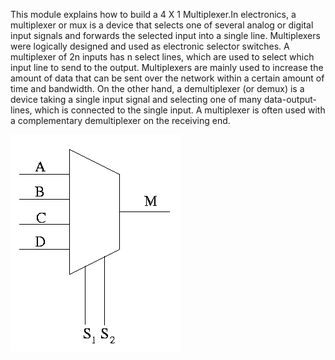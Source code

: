This module explains how to build a 4 X 1 Multiplexer.In electronics, a multiplexer or mux is a device that selects one of several analog or digital input signals and forwards the selected input into a single line. Multiplexers were logically designed and used as electronic selector switches. A multiplexer of 2n inputs has n select lines, which are used to select which input line to send to the output. Multiplexers are mainly used to increase the amount of data that can be sent over the network within a certain amount of time and bandwidth. On the other hand, a demultiplexer (or demux) is a device taking a single input signal and selecting one of many data-output-lines, which is connected to the single input. A multiplexer is often used with a complementary demultiplexer on the receiving end.

<img  src="images/mux4.png">

